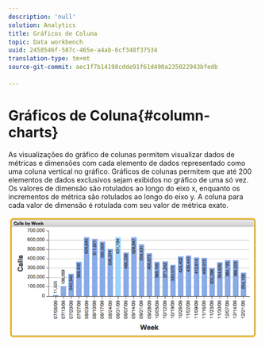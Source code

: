```yaml
---
description: 'null'
solution: Analytics
title: Gráficos de Coluna
topic: Data workbench
uuid: 2458546f-587c-465e-a4ab-6cf348f37534
translation-type: tm+mt
source-git-commit: aec1f7b14198cdde91f61d490a235022943bfedb

---
```



# Gráficos de Coluna{#column-charts}

As visualizações do gráfico de colunas permitem visualizar dados de métricas e dimensões com cada elemento de dados representado como uma coluna vertical no gráfico. Gráficos de colunas permitem que até 200 elementos de dados exclusivos sejam exibidos no gráfico de uma só vez. Os valores de dimensão são rotulados ao longo do eixo x, enquanto os incrementos de métrica são rotulados ao longo do eixo y. A coluna para cada valor de dimensão é rotulada com seu valor de métrica exato.

![](assets/column1.png)

